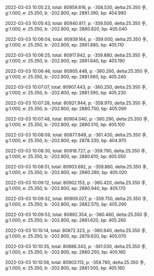 2022-03-03 10:05:23, total: 80959.816, p: -358.530, delta:25.350 手, g:1.000, e: 25.350, b: -202.800, ep: 2881.390, bp: 404.990

2022-03-03 10:05:43, total: 80940.817, p: -359.500, delta:25.350 手, g:1.000, e: 25.350, b: -202.800, ep: 2880.820, bp: 405.040

2022-03-03 10:06:04, total: 80939.164, p: -359.000, delta:25.350 手, g:1.000, e: 25.350, b: -202.800, ep: 2881.880, bp: 405.110

2022-03-03 10:06:25, total: 80917.942, p: -359.880, delta:25.350 手, g:1.000, e: 25.350, b: -202.800, ep: 2881.640, bp: 405.190

2022-03-03 10:06:46, total: 80905.448, p: -360.260, delta:25.350 手, g:1.000, e: 25.350, b: -202.800, ep: 2881.660, bp: 405.240

2022-03-03 10:07:07, total: 80907.443, p: -360.250, delta:25.350 手, g:1.000, e: 25.350, b: -202.800, ep: 2881.590, bp: 405.230

2022-03-03 10:07:28, total: 80921.944, p: -359.970, delta:25.350 手, g:1.000, e: 25.350, b: -202.800, ep: 2880.750, bp: 405.090

2022-03-03 10:07:48, total: 80904.040, p: -360.290, delta:25.350 手, g:1.000, e: 25.350, b: -202.800, ep: 2880.510, bp: 405.100

2022-03-03 10:08:09, total: 80877.849, p: -361.430, delta:25.350 手, g:1.000, e: 25.350, b: -202.800, ep: 2878.330, bp: 404.970

2022-03-03 10:08:30, total: 80918.727, p: -359.790, delta:25.350 手, g:1.000, e: 25.350, b: -202.800, ep: 2880.610, bp: 405.050

2022-03-03 10:08:51, total: 80903.692, p: -359.880, delta:25.350 手, g:1.000, e: 25.350, b: -202.800, ep: 2880.280, bp: 405.020

2022-03-03 10:09:12, total: 80902.153, p: -360.420, delta:25.350 手, g:1.000, e: 25.350, b: -202.800, ep: 2880.940, bp: 405.170

2022-03-03 10:09:32, total: 80909.027, p: -359.750, delta:25.350 手, g:1.000, e: 25.350, b: -202.800, ep: 2882.570, bp: 405.290

2022-03-03 10:09:53, total: 80892.354, p: -360.460, delta:25.350 手, g:1.000, e: 25.350, b: -202.800, ep: 2881.620, bp: 405.260

2022-03-03 10:10:14, total: 80872.323, p: -360.940, delta:25.350 手, g:1.000, e: 25.350, b: -202.800, ep: 2879.620, bp: 405.070

2022-03-03 10:10:35, total: 80886.343, p: -361.030, delta:25.350 手, g:1.000, e: 25.350, b: -202.800, ep: 2880.250, bp: 405.160

2022-03-03 10:10:56, total: 80903.113, p: -359.780, delta:25.350 手, g:1.000, e: 25.350, b: -202.800, ep: 2881.500, bp: 405.160